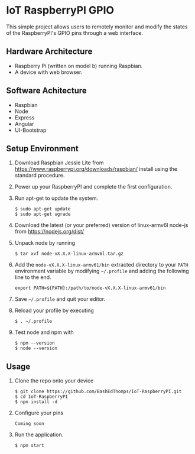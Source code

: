 # IoT RaspberryPI GPIO
This simple project allows users to remotely monitor and modify the states of the RaspberryPI's GPIO pins through a web interface.

## Hardware Architecture
- Raspberry Pi (written on model b) running Raspbian.
- A device with web browser.

## Software Achitecture
- Raspbian
- Node
- Express
- Angular
- UI-Bootstrap

## Setup Environment
1. Download Raspbian Jessie Lite from https://www.raspberrypi.org/downloads/raspbian/ install using the standard procedure.

2. Power up your RaspberryPI and complete the first configuration.

3. Run apt-get to update the system.

    ```
    $ sudo apt-get update 
    $ sudo apt-get ugrade
    ``` 
4. Download the latest (or your preferred) version of linux-armv6l node-js from https://nodejs.org/dist/

5. Unpack node by running

    ```
    $ tar xvf node-vX.X.X-linux-armv6l.tar.gz
    ```

6. Add the `node-vX.X.X-linux-armv61/bin` extracted directory to your `PATH` environment variable by modifying `~/.profile` and adding the following line to the end.

    ```
    export PATH=${PATH}:/path/to/node-vX.X.X-linux-armv61/bin
    ```
7. Save `~/.profile` and quit your editor.

8. Reload your profile by executing 
    
    ```
    $ . ~/.profile
    ```

9. Test node and npm with 

    ```
    $ npm --version
    $ node --version
    ```
    
## Usage
1. Clone the repo onto your device

    ```
    $ git clone https://github.com/BashEdThomps/IoT-RaspberryPI.git
    $ cd IoT-RaspberryPI
    $ npm install -d
    ```
2. Configure your pins
    
    ```
    Coming soon
    ```
3. Run the application.

    ```
    $ npm start
    ```
